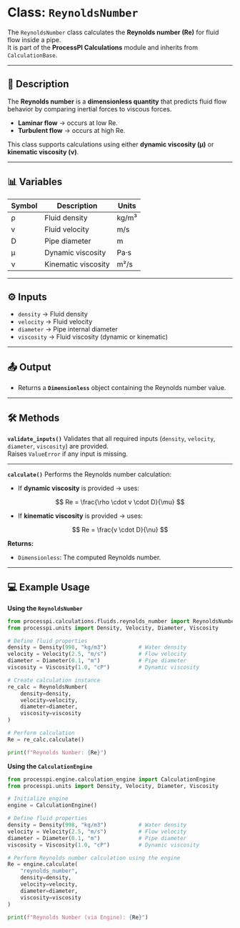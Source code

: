 # Class: `ReynoldsNumber`

The `ReynoldsNumber` class calculates the **Reynolds number (Re)** for fluid flow inside a pipe.  
It is part of the **ProcessPI Calculations** module and inherits from `CalculationBase`.

---

## 📖 Description

The **Reynolds number** is a **dimensionless quantity** that predicts fluid flow behavior by comparing inertial forces to viscous forces.  

- **Laminar flow** → occurs at low Re.  
- **Turbulent flow** → occurs at high Re.  

This class supports calculations using either **dynamic viscosity (μ)** or **kinematic viscosity (ν)**.

---

## 📊 Variables

| Symbol | Description                 | Units        |
|--------|-----------------------------|--------------|
| ρ      | Fluid density               | kg/m³        |
| v      | Fluid velocity              | m/s          |
| D      | Pipe diameter               | m            |
| μ      | Dynamic viscosity           | Pa·s         |
| ν      | Kinematic viscosity         | m²/s         |

---

## ⚙️ Inputs

- `density` → Fluid density  
- `velocity` → Fluid velocity  
- `diameter` → Pipe internal diameter  
- `viscosity` → Fluid viscosity (dynamic or kinematic)  

---

## 📤 Output

- Returns a **`Dimensionless`** object containing the Reynolds number value.

---

## 🛠️ Methods

**`validate_inputs()`**
Validates that all required inputs (`density`, `velocity`, `diameter`, `viscosity`) are provided.  
Raises `ValueError` if any input is missing.

---

**`calculate()`**
Performs the Reynolds number calculation:

- If **dynamic viscosity** is provided → uses:

$$
Re = \frac{\rho \cdot v \cdot D}{\mu}
$$

- If **kinematic viscosity** is provided → uses:

$$
Re = \frac{v \cdot D}{\nu}
$$

**Returns:**  
- `Dimensionless`: The computed Reynolds number.

---

## 💻 Example Usage


**Using the `ReynoldsNumber`**

```python
from processpi.calculations.fluids.reynolds_number import ReynoldsNumber
from processpi.units import Density, Velocity, Diameter, Viscosity

# Define fluid properties
density = Density(998, "kg/m3")          # Water density
velocity = Velocity(2.5, "m/s")          # Flow velocity
diameter = Diameter(0.1, "m")            # Pipe diameter
viscosity = Viscosity(1.0, "cP")         # Dynamic viscosity

# Create calculation instance
re_calc = ReynoldsNumber(
    density=density,
    velocity=velocity,
    diameter=diameter,
    viscosity=viscosity
)

# Perform calculation
Re = re_calc.calculate()

print(f"Reynolds Number: {Re}")
```

**Using the `CalculationEngine`**

```py
from processpi.engine.calculation_engine import CalculationEngine
from processpi.units import Density, Velocity, Diameter, Viscosity

# Initialize engine
engine = CalculationEngine()

# Define fluid properties
density = Density(998, "kg/m3")          # Water density
velocity = Velocity(2.5, "m/s")          # Flow velocity
diameter = Diameter(0.1, "m")            # Pipe diameter
viscosity = Viscosity(1.0, "cP")         # Dynamic viscosity

# Perform Reynolds number calculation using the engine
Re = engine.calculate(
    "reynolds_number",
    density=density,
    velocity=velocity,
    diameter=diameter,
    viscosity=viscosity
)

print(f"Reynolds Number (via Engine): {Re}")
```